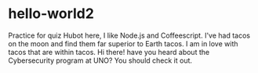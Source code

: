 # hello-world2
Practice for quiz
Hubot here, I like Node.js and Coffeescript. 
I've had tacos on the moon and find them far superior to Earth tacos.
I am in love with tacos that are within tacos.
Hi there! have you heard about the Cybersecurity program at UNO? You should check it out.
